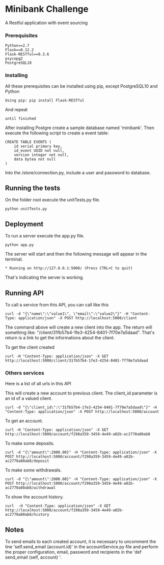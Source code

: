 # Minibank Challenge

A Restful application with event sourcing 


### Prerequisites

```
Python==2.7
Flask==0.12.2
Flask-RESTful==0.3.6
psycopg2
PostgreSQL10 
```

### Installing

All these prerequisites can be installed using pip, except PostgreSQL10 and Python

```
Using pip: pip install Flask-RESTful
```

And repeat

```
until finished
```

After installing Postgre create a sample database named 'minibank'.
Then execute the following script to create a event table:
```
CREATE TABLE EVENTS (
	id serial primary key,
    id_event UUID not null,
    version integer not null,
    data bytea not null
)
```

Into the /store/connection.py, include a user and password to database.

## Running the tests

On the folder root execute the unitTests.py file.

```
python unitTests.py
```


## Deployment
To run a server execute the app.py file.

```
python app.py
```
The server will start and then the following message will appear in the terminal.

```
* Running on http://127.0.0.1:5000/ (Press CTRL+C to quit)
```

That's indicating the server is working.


## Running API
To call a service from this API, you can call like this

```
curl -d "{\"name\":\"value1\", \"email\":\"value2\"}" -H "Content-Type: application/json" -X POST http://localhost:5000/client
```
The command above will create a new client into the app. The return will something like: "/client/31fb57b4-1fe3-4254-8401-7f70e7a5daad".
That's return is a link to get the informations about the client.

To get the client created
```
curl -H "Content-Type: application/json" -X GET http://localhost:5000/client/31fb57b4-1fe3-4254-8401-7f70e7a5daad
```

### Others services
Here is a list of all urls in this API

This will create a new account to previous client.
The client_id parameter is an id of a valued client.

```
curl -d "{\"client_id\":\"31fb57b4-1fe3-4254-8401-7f70e7a5daad\"}" -H "Content-Type: application/json" -X POST http://localhost:5000/account
```

To get an account.

```
curl -H "Content-Type: application/json" -X GET http://localhost:5000/account/f298a359-3459-4e49-a02b-ac2770a80ab8
```

To make some deposits.

```
curl -d "{\"amount\":2000.00}" -H "Content-Type: application/json" -X POST http://localhost:5000/account/f298a359-3459-4e49-a02b-ac2770a80ab8/deposit
```

To make some withdrawals.

```
curl -d "{\"amount\":2000.00}" -H "Content-Type: application/json" -X POST http://localhost:5000/account/f298a359-3459-4e49-a02b-ac2770a80ab8/withdrawal
```

To show the account history.

```
curl  -H "Content-Type: application/json" -X GET http://localhost:5000/account/f298a359-3459-4e49-a02b-ac2770a80ab8/history
```


## Notes

To send emails to each created account, it is necessary to uncomment the line 'self.send_email (account.id)' in the accountService.py file and perform the proper configuration, email, password and recipients in the 'def send_email (self, account) '.



